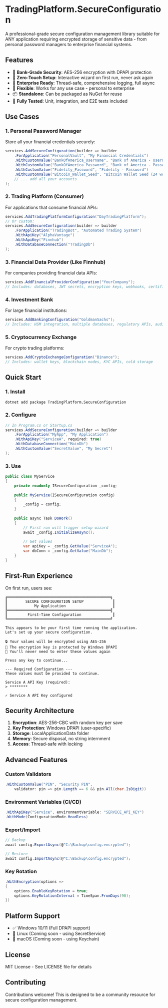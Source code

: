 # TradingPlatform.SecureConfiguration

A professional-grade secure configuration management library suitable for ANY application requiring encrypted storage of sensitive data - from personal password managers to enterprise financial systems.

## Features

- 🔐 **Bank-Grade Security**: AES-256 encryption with DPAPI protection
- 🚀 **Zero-Touch Setup**: Interactive wizard on first run, never ask again
- 🏢 **Enterprise Ready**: Thread-safe, comprehensive logging, full async
- 🔧 **Flexible**: Works for any use case - personal to enterprise
- 📦 **Standalone**: Can be packaged as NuGet for reuse
- 🧪 **Fully Tested**: Unit, integration, and E2E tests included

## Use Cases

### 1. Personal Password Manager
Store all your financial credentials securely:
```csharp
services.AddSecureConfiguration(builder => builder
    .ForApplication("PersonalVault", "My Financial Credentials")
    .WithCustomValue("BankOfAmerica_Username", "Bank of America - Username")
    .WithCustomValue("BankOfAmerica_Password", "Bank of America - Password")
    .WithCustomValue("Fidelity_Password", "Fidelity - Password")
    .WithCustomValue("Bitcoin_Wallet_Seed", "Bitcoin Wallet Seed (24 words)")
    // ... add all your accounts
);
```

### 2. Trading Platform (Consumer)
For applications that consume financial APIs:
```csharp
services.AddTradingPlatformConfiguration("DayTradingPlatform");
// Or custom:
services.AddSecureConfiguration(builder => builder
    .ForApplication("TradingBot", "Automated Trading System")
    .WithApiKey("AlphaVantage")
    .WithApiKey("Finnhub")
    .WithDatabaseConnection("TradingDb")
);
```

### 3. Financial Data Provider (Like Finnhub)
For companies providing financial data APIs:
```csharp
services.AddFinancialProviderConfiguration("YourCompany");
// Includes: databases, JWT secrets, encryption keys, webhooks, certificates
```

### 4. Investment Bank
For large financial institutions:
```csharp
services.AddBankingConfiguration("GoldmanSachs");
// Includes: HSM integration, multiple databases, regulatory APIs, audit logs
```

### 5. Cryptocurrency Exchange
For crypto trading platforms:
```csharp
services.AddCryptoExchangeConfiguration("Binance");
// Includes: wallet keys, blockchain nodes, KYC APIs, cold storage
```

## Quick Start

### 1. Install
```bash
dotnet add package TradingPlatform.SecureConfiguration
```

### 2. Configure
```csharp
// In Program.cs or Startup.cs
services.AddSecureConfiguration(builder => builder
    .ForApplication("MyApp", "My Application")
    .WithApiKey("ServiceA", required: true)
    .WithDatabaseConnection("MainDb")
    .WithCustomValue("SecretValue", "My Secret")
);
```

### 3. Use
```csharp
public class MyService
{
    private readonly ISecureConfiguration _config;
    
    public MyService(ISecureConfiguration config)
    {
        _config = config;
    }
    
    public async Task DoWork()
    {
        // First run will trigger setup wizard
        await _config.InitializeAsync();
        
        // Get values
        var apiKey = _config.GetValue("ServiceA");
        var dbConn = _config.GetValue("MainDb");
    }
}
```

## First-Run Experience

On first run, users see:
```
╔══════════════════════════════════════════════╗
║        SECURE CONFIGURATION SETUP             ║
║            My Application                     ║
╠══════════════════════════════════════════════╣
║         First-Time Configuration              ║
╚══════════════════════════════════════════════╝

This appears to be your first time running the application.
Let's set up your secure configuration.

🔒 Your values will be encrypted using AES-256
🔑 The encryption key is protected by Windows DPAPI
💾 You'll never need to enter these values again

Press any key to continue...

--- Required Configuration ---
These values must be provided to continue.

Service A API Key (required):
> ********

✓ Service A API Key configured
```

## Security Architecture

1. **Encryption**: AES-256-CBC with random key per save
2. **Key Protection**: Windows DPAPI (user-specific)
3. **Storage**: LocalApplicationData folder
4. **Memory**: Secure disposal, no string internment
5. **Access**: Thread-safe with locking

## Advanced Features

### Custom Validators
```csharp
.WithCustomValue("PIN", "Security PIN", 
    validator: pin => pin.Length == 6 && pin.All(char.IsDigit))
```

### Environment Variables (CI/CD)
```csharp
.WithApiKey("Service", environmentVariable: "SERVICE_API_KEY")
.WithMode(ConfigurationMode.Headless)
```

### Export/Import
```csharp
// Backup
await config.ExportAsync(@"C:\Backup\config.encrypted");

// Restore
await config.ImportAsync(@"C:\Backup\config.encrypted");
```

### Key Rotation
```csharp
.WithEncryption(options =>
{
    options.EnableKeyRotation = true;
    options.KeyRotationInterval = TimeSpan.FromDays(90);
})
```

## Platform Support

- ✅ Windows 10/11 (Full DPAPI support)
- 🚧 Linux (Coming soon - using SecretService)
- 🚧 macOS (Coming soon - using Keychain)

## License

MIT License - See LICENSE file for details

## Contributing

Contributions welcome! This is designed to be a community resource for secure configuration management.